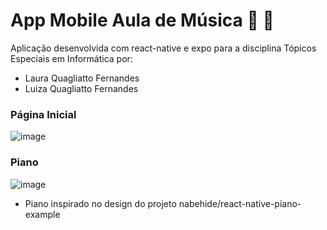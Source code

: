 # App Mobile Aula de Música :musical_note: :musical_keyboard:

Aplicação desenvolvida com react-native e expo para a disciplina Tópicos Especiais em Informática por:
- Laura Quagliatto Fernandes
- Luiza Quagliatto Fernandes

### Página Inicial
![image](https://user-images.githubusercontent.com/62905577/160246819-f5d89de3-ec55-40d7-9d69-b698b29777e4.png)

### Piano
![image](https://user-images.githubusercontent.com/62905577/160246913-55857e11-b5ce-4005-9539-c42343dd3ccc.png)

- Piano inspirado no design do projeto nabehide/react-native-piano-example


